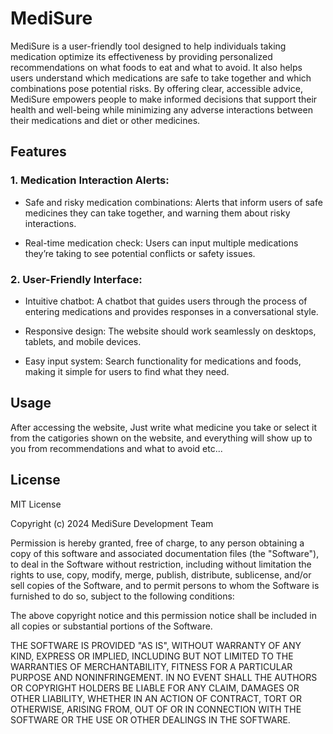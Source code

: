 
# MediSure

MediSure is a user-friendly tool designed to help individuals taking medication optimize its effectiveness by providing personalized recommendations on what foods to eat and what to avoid. It also helps users understand which medications are safe to take together and which combinations pose potential risks. By offering clear, accessible advice, MediSure empowers people to make informed decisions that support their health and well-being while minimizing any adverse interactions between their medications and diet or other medicines.








## Features

### 1. Medication Interaction Alerts:
- Safe and risky medication combinations: Alerts that inform users of safe medicines they can take together, and warning them about risky interactions.

- Real-time medication check: Users can input multiple medications they’re taking to see potential conflicts or safety issues.
### 2. User-Friendly Interface:
- Intuitive chatbot: A chatbot that guides users through the process of entering medications and provides responses in a conversational style.

- Responsive design: The website should work seamlessly on desktops, tablets, and mobile devices.

- Easy input system: Search functionality for medications and foods, making it simple for users to find what they need.
## Usage

After accessing the website, Just write what medicine you take or select it from the catigories shown on the website, and everything will show up to you from recommendations and what to avoid etc...


## License

MIT License

Copyright (c) 2024 MediSure Development Team

Permission is hereby granted, free of charge, to any person obtaining a copy
of this software and associated documentation files (the "Software"), to deal
in the Software without restriction, including without limitation the rights
to use, copy, modify, merge, publish, distribute, sublicense, and/or sell
copies of the Software, and to permit persons to whom the Software is
furnished to do so, subject to the following conditions:

The above copyright notice and this permission notice shall be included in all
copies or substantial portions of the Software.

THE SOFTWARE IS PROVIDED "AS IS", WITHOUT WARRANTY OF ANY KIND, EXPRESS OR
IMPLIED, INCLUDING BUT NOT LIMITED TO THE WARRANTIES OF MERCHANTABILITY,
FITNESS FOR A PARTICULAR PURPOSE AND NONINFRINGEMENT. IN NO EVENT SHALL THE
AUTHORS OR COPYRIGHT HOLDERS BE LIABLE FOR ANY CLAIM, DAMAGES OR OTHER
LIABILITY, WHETHER IN AN ACTION OF CONTRACT, TORT OR OTHERWISE, ARISING FROM,
OUT OF OR IN CONNECTION WITH THE SOFTWARE OR THE USE OR OTHER DEALINGS IN THE
SOFTWARE.

